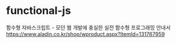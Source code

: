 # functional-js

함수형 자바스크립트 - 모던 웹 개발에 충실한 실전 함수형 프로그래밍 안내서  
https://www.aladin.co.kr/shop/wproduct.aspx?ItemId=131767959
